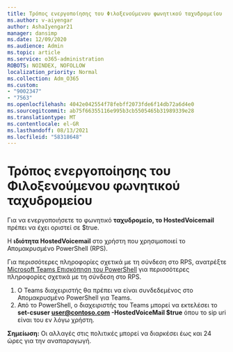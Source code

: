 ```yaml
---
title: Τρόπος ενεργοποίησης του Φιλοξενούμενου φωνητικού ταχυδρομείου
ms.author: v-aiyengar
author: AshaIyengar21
manager: dansimp
ms.date: 12/09/2020
ms.audience: Admin
ms.topic: article
ms.service: o365-administration
ROBOTS: NOINDEX, NOFOLLOW
localization_priority: Normal
ms.collection: Adm_O365
ms.custom:
- "9002347"
- "7563"
ms.openlocfilehash: 4042e042554f78febff2073fde6f14db72a6d4e0
ms.sourcegitcommit: ab75f66355116e995b3cb5505465b31989339e28
ms.translationtype: MT
ms.contentlocale: el-GR
ms.lasthandoff: 08/13/2021
ms.locfileid: "58318648"
---
```

# <a name="how-to-enable-hosted-voicemail"></a>Τρόπος ενεργοποίησης του Φιλοξενούμενου φωνητικού ταχυδρομείου

Για να ενεργοποιήσετε το φωνητικό **ταχυδρομείο, το HostedVoicemail** πρέπει να έχει οριστεί σε $true.

Η **ιδιότητα HostedVoicemail** στο χρήστη που χρησιμοποιεί το Απομακρυσμένο PowerShell (RPS).

Για περισσότερες πληροφορίες σχετικά με τη σύνδεση στο RPS, ανατρέξτε [Microsoft Teams Επισκόπηση του PowerShell](https://docs.microsoft.com/microsoftteams/teams-powershell-overview) για περισσότερες πληροφορίες σχετικά με τη σύνδεση στο RPS.

1. Ο Teams διαχειριστής θα πρέπει να είναι συνδεδεμένος στο Απομακρυσμένο PowerShell για Teams.
1. Από το PowerShell, ο διαχειριστής του Teams μπορεί να εκτελέσει το **set-csuser user@contoso.com -HostedVoiceMail $true** όπου το sip uri είναι του εν λόγω χρήστη.

**Σημείωση:** Οι αλλαγές στις πολιτικές μπορεί να διαρκέσει έως και 24 ώρες για την αναπαραγωγή.